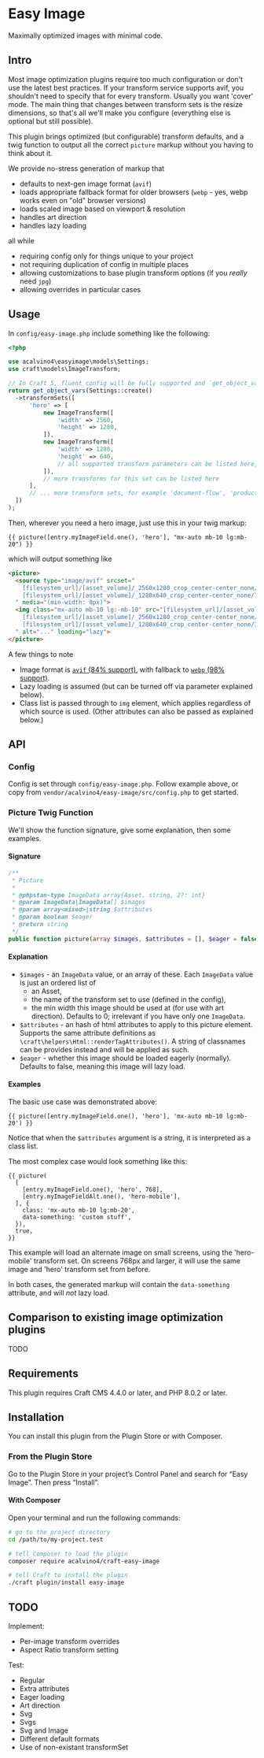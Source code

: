 # Easy Image

Maximally optimized images with minimal code.

## Intro

Most image optimization plugins require too much configuration or don't use the latest best practices. If your transform service supports avif, you shouldn't need to specify that for every transform. Usually you want 'cover' mode. The main thing that changes between transform sets is the resize dimensions, so that's all we'll make you configure (everything else is optional but still possible).

This plugin brings optimized (but configurable) transform defaults, and a twig function to output all the correct `picture` markup without you having to think about it.

We provide no-stress generation of markup that

- defaults to next-gen image format (`avif`)
- loads appropriate fallback format for older browsers (`webp` - yes, webp works even on "old" browser versions)
- loads scaled image based on viewport & resolution
- handles art direction
- handles lazy loading

all while

- requiring config only for things unique to your project
- not requiring duplication of config in multiple places
- allowing customizations to base plugin transform options (if you _really_ need `jpg`)
- allowing overrides in particular cases

## Usage

In `config/easy-image.php` include something like the following:

```php
<?php

use acalvino4\easyimage\models\Settings;
use craft\models\ImageTransform;

// In Craft 5, fluent config will be fully supported and `get_object_vars` will be unnecessary.
return get_object_vars(Settings::create()
  ->transformSets([
      'hero' => [
          new ImageTransform([
              'width' => 2560,
              'height' => 1280,
          ]),
          new ImageTransform([
              'width' => 1280,
              'height' => 640,
              // all supported transform parameters can be listed here, but you usually won't need them
          ]),
          // more transforms for this set can be listed here
      ],
      // ... more transform sets, for example 'document-flow', 'product-thumbnail' can be listed here
  ])
);
```

Then, wherever you need a hero image, just use this in your twig markup:

```twig
{{ picture([entry.myImageField.one(), 'hero'], "mx-auto mb-10 lg:mb-20") }}
```

which will output something like

```html
<picture>
  <source type="image/avif" srcset="
    [filesystem_url]/[asset_volume]/_2560x1280_crop_center-center_none/7/myImage.avif 640w,
    [filesystem_url]/[asset_volume]/_1280x640_crop_center-center_none/7/myImage.avif 480w,
  " media="(min-width: 0px)">
  <img class="mx-auto mb-10 lg:-mb-10" src="[filesystem_url]/[asset_volume]/_640xAUTO_crop_center-center_none/7/myImage.webp" srcset="
    [filesystem_url]/[asset_volume]/_2560x1280_crop_center-center_none/7/myImage.webp 640w,
    [filesystem_url]/[asset_volume]/_1280x640_crop_center-center_none/7/myImage.webp 480w,
  " alt="..." loading="lazy">
</picture>
```

A few things to note

- Image format is  [`avif` (84% support)](https://caniuse.com/?search=avif), with fallback to [`webp` (98% support)](https://caniuse.com/?search=webp).
- Lazy loading is assumed (but can be turned off via parameter explained below).
- Class list is passed through to `img` element, which applies regardless of which source is used. (Other attributes can also be passed as explained below.)

## API

### Config

Config is set through `config/easy-image.php`. Follow example above, or copy from `vendor/acalvino4/easy-image/src/config.php` to get started.

### Picture Twig Function

We'll show the function signature, give some explanation, then some examples.

#### Signature

```php
/**
 * Picture
 *
 * @phpstan-type ImageData array{Asset, string, 2?: int}
 * @param ImageData|ImageData[] $images
 * @param array<mixed>|string $attributes
 * @param boolean $eager
 * @return string
 */
public function picture(array $images, $attributes = [], $eager = false): string {}
```

#### Explanation

- `$images` - an `ImageData` value, or an array of these. Each `ImageData` value is just an ordered list of
  - an Asset,
  - the name of the transform set to use (defined in the config),
  - the min width this image should be used at (for use with art direction). Defaults to 0; irrelevant if you have only one `ImageData`.
- `$attributes` - an hash of html attributes to apply to this picture element. Supports the same attribute definitions as `\craft\helpers\Html::renderTagAttributes()`. A string of classnames can be provides instead and will be applied as such.
- `$eager` - whether this image should be loaded eagerly (normally). Defaults to false, meaning this image will lazy load.

#### Examples

The basic use case was demonstrated above:

```twig
{{ picture([entry.myImageField.one(), 'hero'], 'mx-auto mb-10 lg:mb-20') }}
```

Notice that when the `$attributes` argument is a string, it is interpreted as a class list.

The most complex case would look something like this:

```twig
{{ picture(
  [
    [entry.myImageField.one(), 'hero', 768],
    [entry.myImageFieldAlt.one(), 'hero-mobile'],
  ], {
    class: 'mx-auto mb-10 lg:mb-20',
    data-something: 'custom stuff',
  }),
  true,
}}
```

This example will load an alternate image on small screens, using the 'hero-mobile' transform set. On screens 768px and larger, it will use the same image and 'hero' transform set from before.

In both cases, the generated markup will contain the `data-something` attribute, and will _not_ lazy load.


## Comparison to existing image optimization plugins

TODO

## Requirements

This plugin requires Craft CMS 4.4.0 or later, and PHP 8.0.2 or later.

## Installation

You can install this plugin from the Plugin Store or with Composer.

### From the Plugin Store

Go to the Plugin Store in your project’s Control Panel and search for “Easy Image”. Then press “Install”.

#### With Composer

Open your terminal and run the following commands:

```bash
# go to the project directory
cd /path/to/my-project.test

# tell Composer to load the plugin
composer require acalvino4/craft-easy-image

# tell Craft to install the plugin
./craft plugin/install easy-image
```

## TODO

Implement:

- Per-image transform overrides
- Aspect Ratio transform setting

Test:

- Regular
- Extra attributes
- Eager loading
- Art direction
- Svg
- Svgs
- Svg and Image
- Different default formats
- Use of non-existant transformSet
